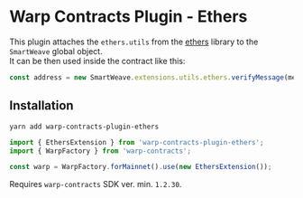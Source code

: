 # Warp Contracts Plugin - Ethers

This plugin attaches the `ethers.utils` from the [ethers](https://www.npmjs.com/package/ethers) library to the `SmartWeave` global object.  
It can be then used inside the contract like this:

```js
const address = new SmartWeave.extensions.utils.ethers.verifyMessage(message, signature);
```

## Installation

`yarn add warp-contracts-plugin-ethers`

```ts
import { EthersExtension } from 'warp-contracts-plugin-ethers';
import { WarpFactory } from 'warp-contracts';

const warp = WarpFactory.forMainnet().use(new EthersExtension());
```

Requires `warp-contracts` SDK ver. min. `1.2.30`.
